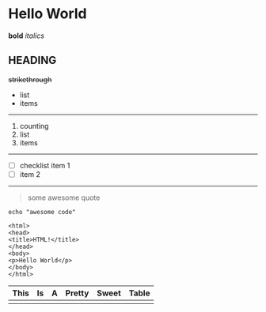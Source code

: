 # Hello World

**bold**
*italics*
## HEADING
~~strikethrough~~

 - list
 - items

---

 1. counting
 2. list 
 3. items

---

 - [ ] checklist item 1
 - [ ] item 2

---

> some awesome quote

`echo "awesome code"`

    <html>
    <head>
    <title>HTML!</title>
    </head>
    <body>
    <p>Hello World</p>
    </body>
    </html>

|This|Is|A|Pretty|Sweet|Table|
|--|--|--|--|--|--|
|  |  |  |  |  |  |

<!--stackedit_data:
eyJoaXN0b3J5IjpbMTgwNTQzNzI2OV19
-->